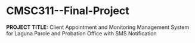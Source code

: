 # CMSC311--Final-Project
**PROJECT TITLE:** 
Client Appointment and Monitoring Management System for Laguna Parole
and Probation Office with SMS Notification
